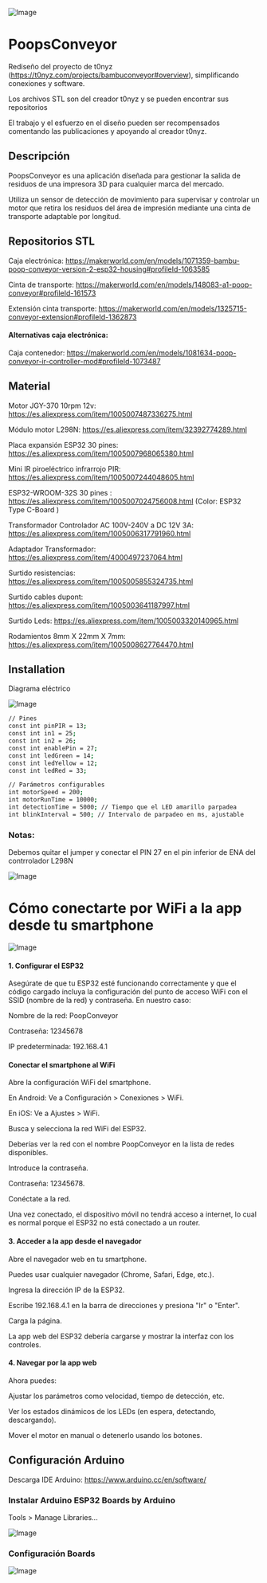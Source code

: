 ![Image](https://github.com/user-attachments/assets/e391a6e1-94c3-45d1-b8ee-b8c2a2a1f943)

# PoopsConveyor

Rediseño del proyecto de t0nyz (https://t0nyz.com/projects/bambuconveyor#overview), simplificando conexiones y software.

Los archivos STL son del creador t0nyz y se pueden encontrar sus repositorios

El trabajo y el esfuerzo en el diseño pueden ser recompensados comentando las publicaciones y apoyando al creador t0nyz.

## Descripción

PoopsConveyor es una aplicación diseñada para gestionar la salida de residuos de una impresora 3D para cualquier marca del mercado. 

Utiliza un sensor de detección de movimiento para supervisar  y controlar un motor que retira los residuos del área de impresión mediante una cinta de transporte adaptable por longitud.
## Repositorios STL

Caja electrónica: https://makerworld.com/en/models/1071359-bambu-poop-conveyor-version-2-esp32-housing#profileId-1063585

Cinta de transporte: https://makerworld.com/en/models/148083-a1-poop-conveyor#profileId-161573

Extensión cinta transporte: https://makerworld.com/en/models/1325715-conveyor-extension#profileId-1362873

#### Alternativas caja electrónica:

Caja contenedor:  https://makerworld.com/en/models/1081634-poop-conveyor-ir-controller-mod#profileId-1073487
## Material

Motor JGY-370 10rpm 12v: https://es.aliexpress.com/item/1005007487336275.html

Módulo motor L298N: https://es.aliexpress.com/item/32392774289.html

Placa expansión ESP32 30 pines: https://es.aliexpress.com/item/1005007968065380.html

Mini IR piroeléctrico infrarrojo PIR: https://es.aliexpress.com/item/1005007244048605.html

ESP32-WROOM-32S 30 pines : https://es.aliexpress.com/item/1005007024756008.html (Color: ESP32 Type C-Board
)

Transformador Controlador AC 100V-240V a DC 12V 3A: https://es.aliexpress.com/item/1005006317791960.html

Adaptador Transformador: https://es.aliexpress.com/item/4000497237064.html

Surtido resistencias: https://es.aliexpress.com/item/1005005855324735.html

Surtido cables dupont: https://es.aliexpress.com/item/1005003641187997.html

Surtido Leds: https://es.aliexpress.com/item/1005003320140965.html

Rodamientos 8mm X 22mm X 7mm: https://es.aliexpress.com/item/1005008627764470.html
## Installation

Diagrama eléctrico

![Image](https://github.com/user-attachments/assets/93832fed-541b-4cfe-b708-b0ecaa462fda)

```bash
// Pines
const int pinPIR = 13;
const int in1 = 25;
const int in2 = 26;
const int enablePin = 27;
const int ledGreen = 14;
const int ledYellow = 12;
const int ledRed = 33;

// Parámetros configurables
int motorSpeed = 200;
int motorRunTime = 10000;
int detectionTime = 5000; // Tiempo que el LED amarillo parpadea
int blinkInterval = 500; // Intervalo de parpadeo en ms, ajustable

```

### Notas:

Debemos quitar el jumper y conectar el PIN 27 en el pin inferior de ENA del contrrolador L298N

![Image](https://github.com/user-attachments/assets/6b0e0359-a1bc-4545-ad84-fb2133925c1b)

# Cómo conectarte por WiFi a la app desde tu smartphone

![Image](https://github.com/user-attachments/assets/2b9a73fa-cb37-4735-b02f-d09b010ab40d)

#### 1. Configurar el ESP32

Asegúrate de que tu ESP32 esté funcionando correctamente y que el código cargado incluya la configuración del punto de acceso WiFi con el SSID (nombre de la red) y contraseña. En nuestro caso:

Nombre de la red: PoopConveyor

Contraseña: 12345678

IP predeterminada: 192.168.4.1

#### Conectar el smartphone al WiFi

Abre la configuración WiFi del smartphone.

En Android: Ve a Configuración > Conexiones > WiFi.

En iOS: Ve a Ajustes > WiFi.

Busca y selecciona la red WiFi del ESP32.

Deberías ver la red con el nombre PoopConveyor en la lista de redes disponibles.

Introduce la contraseña.

Contraseña: 12345678.

Conéctate a la red.

Una vez conectado, el dispositivo móvil no tendrá acceso a internet, lo cual es normal porque el ESP32 no está conectado a un router.

#### 3. Acceder a la app desde el navegador

Abre el navegador web en tu smartphone.

Puedes usar cualquier navegador (Chrome, Safari, Edge, etc.).

Ingresa la dirección IP de la ESP32.

Escribe 192.168.4.1 en la barra de direcciones y presiona "Ir" o "Enter".

Carga la página.

La app web del ESP32 debería cargarse y mostrar la interfaz con los controles.

#### 4. Navegar por la app web

Ahora puedes:

Ajustar los parámetros como velocidad, tiempo de detección, etc.

Ver los estados dinámicos de los LEDs (en espera, detectando, descargando).

Mover el motor en manual o detenerlo usando los botones.
## Configuración Arduino

Descarga IDE Arduino: https://www.arduino.cc/en/software/

### Instalar Arduino ESP32 Boards by Arduino
Tools > Manage Libraries...

![Image](https://github.com/user-attachments/assets/dd12d55c-e795-47ff-9f3e-7baee06d7c95)

### Configuración Boards

![Image](https://github.com/user-attachments/assets/c6bcbdec-3696-4235-8049-eb4a265388dd)



